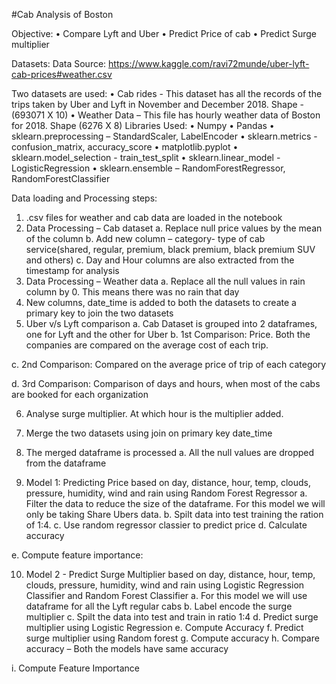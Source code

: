 #Cab Analysis of Boston 


Objective:
•	Compare Lyft and Uber
•	Predict Price of cab
•	Predict Surge multiplier

Datasets: 
Data Source: https://www.kaggle.com/ravi72munde/uber-lyft-cab-prices#weather.csv

Two datasets are used:
•	Cab rides - This dataset has all the records of the trips taken by Uber and Lyft in November and December 2018. Shape - (693071 X 10)
•	Weather Data – This file has hourly weather data of Boston for 2018. Shape (6276 X 8)
Libraries Used:
•	Numpy
•	Pandas
•	sklearn.preprocessing – StandardScaler, LabelEncoder
•	sklearn.metrics - confusion_matrix, accuracy_score
•	matplotlib.pyplot
•	sklearn.model_selection - train_test_split
•	sklearn.linear_model - LogisticRegression
•	sklearn.ensemble – RandomForestRegressor, RandomForestClassifier

Data loading and Processing steps:
1.	.csv files for weather and cab data are loaded in the notebook
2.	Data Processing – Cab dataset
a.	Replace null price values by the mean of the column
b.	Add new column – category- type of cab service(shared, regular, premium, black premium, black premium SUV and others)
c.	Day and Hour columns are also extracted from the timestamp for analysis
3.	Data Processing – Weather data
a.	Replace all the null values in rain column by 0. This means there was no rain that day
4.	New columns, date_time is added to both the datasets to create a primary key to join the two datasets
5.	Uber v/s Lyft comparison
a.	Cab Dataset is grouped into 2 dataframes, one for Lyft and the other for Uber
b.	1st Comparison: Price. Both the companies are compared on the average cost of each trip.
 
c.	2nd Comparison: Compared on the average price of trip of each category
 
d.	3rd Comparison: Comparison of days and hours, when most of the cabs are booked for each organization
 
6.	Analyse surge multiplier. At which hour is the multiplier added.
 
7.	Merge the two datasets using join on primary key date_time
8.	 The merged dataframe is processed
a.	All the null values are dropped from the dataframe
9.	Model 1: Predicting Price based on day, distance, hour, temp, clouds, pressure, humidity, wind and rain using Random Forest Regressor
a.	Filter the data to reduce the size of the dataframe. For this model we will only be taking Share Ubers data.
b.	Spilt data into test training the ration of 1:4.
c.	Use random regressor classier to predict price
d.	Calculate accuracy
 
e.	Compute feature importance:
 
10.	Model 2 - Predict Surge Multiplier based on day, distance, hour, temp, clouds, pressure, humidity, wind and rain using Logistic Regression Classifier and Random Forest Classifier
a.	For this model we will use dataframe for all the Lyft regular cabs
b.	Label encode the surge multiplier
c.	Spilt the data into test and train in ratio 1:4
d.	Predict surge multiplier using Logistic Regression
e.	Compute Accuracy
f.	Predict surge multiplier using Random forest
g.	Compute accuracy
h.	Compare accuracy – Both the models have same accuracy
 
i.	Compute Feature Importance
 



